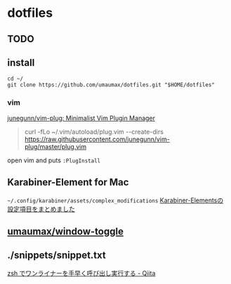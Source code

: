# dotfiles

## TODO

## install
```
cd ~/
git clone https://github.com/umaumax/dotfiles.git "$HOME/dotfiles"
```

### vim
[junegunn/vim\-plug: Minimalist Vim Plugin Manager]( https://github.com/junegunn/vim-plug )

> curl -fLo ~/.vim/autoload/plug.vim --create-dirs  https://raw.githubusercontent.com/junegunn/vim-plug/master/plug.vim

open vim and puts `:PlugInstall`

## Karabiner-Element for Mac
`~/.config/karabiner/assets/complex_modifications`
[Karabiner\-Elementsの設定項目をまとめました]( https://qiita.com/s-show/items/a1fd228b04801477729c )

## [umaumax/window\-toggle]( https://github.com/umaumax/window-toggle )

## ./snippets/snippet.txt
[zsh でワンライナーを手早く呼び出し実行する \- Qiita]( https://qiita.com/b4b4r07/items/c29163cf1723cccefed6 )
